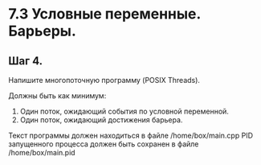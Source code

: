 # 7.3 Условные переменные. Барьеры.

## Шаг 4.

Напишите многопоточную программу (POSIX Threads).

Должны быть как минимум:

1. Один поток, ожидающий события по условной переменной.
2. Один поток, ожидающий достижения барьера.

Текст программы должен находиться в файле /home/box/main.cpp
PID запущенного процесса должен быть сохранен в файле /home/box/main.pid


